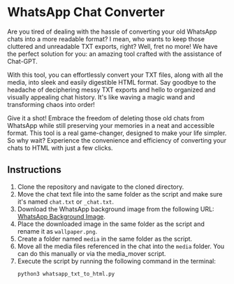 # WhatsApp Chat Converter

Are you tired of dealing with the hassle of converting your old WhatsApp chats into a more readable format? I mean, who wants to keep those cluttered and unreadable TXT exports, right? Well, fret no more! We have the perfect solution for you: an amazing tool crafted with the assistance of Chat-GPT.

With this tool, you can effortlessly convert your TXT files, along with all the media, into sleek and easily digestible HTML format. Say goodbye to the headache of deciphering messy TXT exports and hello to organized and visually appealing chat history. It's like waving a magic wand and transforming chaos into order!

Give it a shot! Embrace the freedom of deleting those old chats from WhatsApp while still preserving your memories in a neat and accessible format. This tool is a real game-changer, designed to make your life simpler. So why wait? Experience the convenience and efficiency of converting your chats to HTML with just a few clicks.

## Instructions
1. Clone the repository and navigate to the cloned directory.
2. Move the chat text file into the same folder as the script and make sure it's named `chat.txt` or `_chat.txt`.
3. Download the WhatsApp background image from the following URL: [WhatsApp Background Image](https://i.pinimg.com/originals/97/c0/07/97c00759d90d786d9b6096d274ad3e07.png).
4. Place the downloaded image in the same folder as the script and rename it as `wallpaper.png`.
5. Create a folder named `media` in the same folder as the script.
6. Move all the media files referenced in the chat into the `media` folder. You can do this manually or via the media_mover script.
7. Execute the script by running the following command in the terminal: 
   ```bash
   python3 whatsapp_txt_to_html.py
